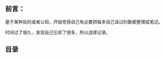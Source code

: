 ## 前言：

基于某种目的或者认知，开始觉得自己有必要把每本自己读过的数都整理成笔记。

时间过了很久，发现自己忘却了很多，所以选择记录。

## 目录

[把时间当作朋友]: ./把时间当作朋友.md
